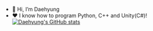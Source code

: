 - 👋 Hi, I’m Daehyung<br>
- ❤️ I know how to program Python, C++ and Unity(C#)!<br>
[![Daehyung's GitHub stats](https://github-readme-stats.vercel.app/api?username=dae-cmyk&count_private=true)](https://github.com/anuraghazra/github-readme-stats)
<!---
dae-cmyk/dae-cmyk is a ✨ special ✨ repository because its `README.md` (this file) appears on your GitHub profile.
You can click the Preview link to take a look at your changes.
--->

